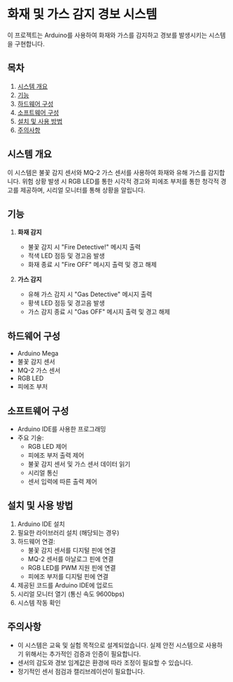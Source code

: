 # 화재 및 가스 감지 경보 시스템

이 프로젝트는 Arduino를 사용하여 화재와 가스를 감지하고 경보를 발생시키는 시스템을 구현합니다.

## 목차

1. [시스템 개요](#시스템-개요)
2. [기능](#기능)
3. [하드웨어 구성](#하드웨어-구성)
4. [소프트웨어 구성](#소프트웨어-구성)
5. [설치 및 사용 방법](#설치-및-사용-방법)
6. [주의사항](#주의사항)

## 시스템 개요

이 시스템은 불꽃 감지 센서와 MQ-2 가스 센서를 사용하여 화재와 유해 가스를 감지합니다. 위험 상황 발생 시 RGB LED를 통한 시각적 경고와 피에조 부저를 통한 청각적 경고를 제공하며, 시리얼 모니터를 통해 상황을 알립니다.

## 기능

1. **화재 감지**
   - 불꽃 감지 시 "Fire Detective!" 메시지 출력
   - 적색 LED 점등 및 경고음 발생
   - 화재 종료 시 "Fire OFF" 메시지 출력 및 경고 해제

2. **가스 감지**
   - 유해 가스 감지 시 "Gas Detective" 메시지 출력
   - 황색 LED 점등 및 경고음 발생
   - 가스 감지 종료 시 "Gas OFF" 메시지 출력 및 경고 해제

## 하드웨어 구성

- Arduino Mega
- 불꽃 감지 센서
- MQ-2 가스 센서
- RGB LED
- 피에조 부저

## 소프트웨어 구성

- Arduino IDE를 사용한 프로그래밍
- 주요 기술:
  - RGB LED 제어
  - 피에조 부저 출력 제어
  - 불꽃 감지 센서 및 가스 센서 데이터 읽기
  - 시리얼 통신
  - 센서 입력에 따른 출력 제어

## 설치 및 사용 방법

1. Arduino IDE 설치
2. 필요한 라이브러리 설치 (해당되는 경우)
3. 하드웨어 연결:
   - 불꽃 감지 센서를 디지털 핀에 연결
   - MQ-2 센서를 아날로그 핀에 연결
   - RGB LED를 PWM 지원 핀에 연결
   - 피에조 부저를 디지털 핀에 연결
4. 제공된 코드를 Arduino IDE에 업로드
5. 시리얼 모니터 열기 (통신 속도 9600bps)
6. 시스템 작동 확인

## 주의사항

- 이 시스템은 교육 및 실험 목적으로 설계되었습니다. 실제 안전 시스템으로 사용하기 위해서는 추가적인 검증과 인증이 필요합니다.
- 센서의 감도와 경보 임계값은 환경에 따라 조정이 필요할 수 있습니다.
- 정기적인 센서 점검과 캘리브레이션이 필요합니다.

